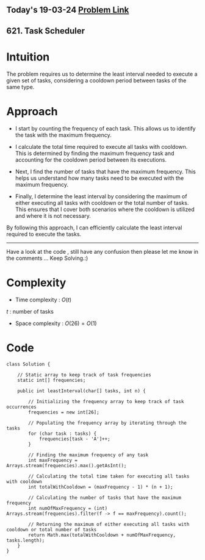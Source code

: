## Today's 19-03-24 [Problem Link](https://leetcode.com/problems/task-scheduler/description/?envType=daily-question&envId=2024-03-19)
## 621. Task Scheduler

# Intuition
<!-- Describe your first thoughts on how to solve this problem. -->
The problem requires us to determine the least interval needed to execute a given set of tasks, considering a cooldown period between tasks of the same type. 

# Approach
<!-- Describe your approach to solving the problem. -->
- I start by counting the frequency of each task. This allows us to identify the task with the maximum frequency.

- I calculate the total time required to execute all tasks with cooldown. This is determined by finding the maximum frequency task and accounting for the cooldown period between its executions.

- Next, I find the number of tasks that have the maximum frequency. This helps us understand how many tasks need to be executed with the maximum frequency.

- Finally, I determine the least interval by considering the maximum of either executing all tasks with cooldown or the total number of tasks. This ensures that I cover both scenarios where the cooldown is utilized and where it is not necessary.

By following this approach, I can efficiently calculate the least interval required to execute the tasks.

---
Have a look at the code , still have any confusion then please let me know in the comments ... Keep Solving.:)
# Complexity
- Time complexity : $O(t)$
<!-- Add your time complexity here, e.g. $$O(n)$$ -->
$t$ : number of tasks
- Space complexity : $O(26) = O(1)$
<!-- Add your space complexity here, e.g. $$O(n)$$ -->

# Code
```
class Solution {
    
    // Static array to keep track of task frequencies
    static int[] frequencies;
    
    public int leastInterval(char[] tasks, int n) {
        
        // Initializing the frequency array to keep track of task occurrences
        frequencies = new int[26];

        // Populating the frequency array by iterating through the tasks
        for (char task : tasks) {
            frequencies[task - 'A']++;
        }   

        // Finding the maximum frequency of any task
        int maxFrequency = Arrays.stream(frequencies).max().getAsInt();
        
        // Calculating the total time taken for executing all tasks with cooldown
        int totalWithCooldown = (maxFrequency - 1) * (n + 1);
        
        // Calculating the number of tasks that have the maximum frequency
        int numOfMaxFrequency = (int) Arrays.stream(frequencies).filter(f -> f == maxFrequency).count();
        
        // Returning the maximum of either executing all tasks with cooldown or total number of tasks
        return Math.max(totalWithCooldown + numOfMaxFrequency, tasks.length);
    }
}
```